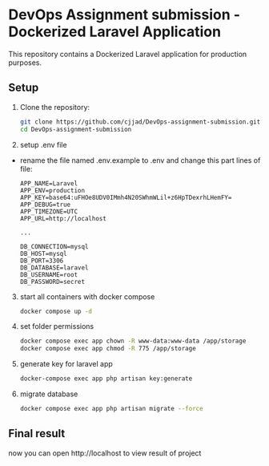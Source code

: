 # DevOps Assignment submission - Dockerized Laravel Application

This repository contains a Dockerized Laravel application for production purposes.

## Setup
1. Clone the repository:
   ```bash
   git clone https://github.com/cjjad/DevOps-assignment-submission.git
   cd DevOps-assignment-submission
   ```

2. setup .env file
- rename the file named .env.example to .env and change this part lines of file:

    ```
    APP_NAME=Laravel
    APP_ENV=production
    APP_KEY=base64:uFHOe8UDV0IMmh4N20SWhmWLil+z6HpTDexrhLHemFY=
    APP_DEBUG=true
    APP_TIMEZONE=UTC
    APP_URL=http://localhost

    ...

    DB_CONNECTION=mysql
    DB_HOST=mysql
    DB_PORT=3306
    DB_DATABASE=laravel
    DB_USERNAME=root
    DB_PASSWORD=secret
    ```

3. start all containers with docker compose
    ```bash
    docker compose up -d
    ```

4. set folder permissions
    ```bash
    docker compose exec app chown -R www-data:www-data /app/storage
    docker compose exec app chmod -R 775 /app/storage
    ```

5. generate key for laravel app
    ```bash
    docker-compose exec app php artisan key:generate
    ```

6. migrate database
    ```bash
    docker compose exec app php artisan migrate --force
    ```

## Final result
now you can open http://localhost to view result of project